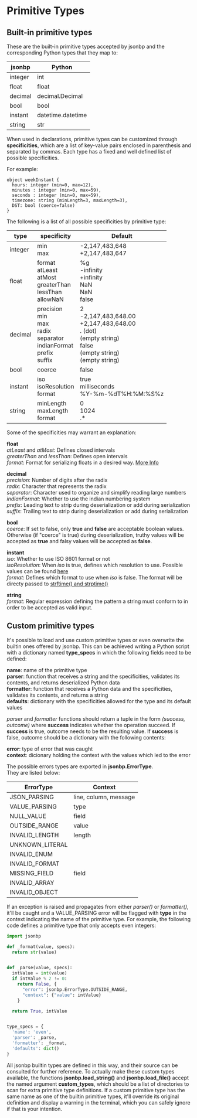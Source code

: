 # Primitive Types

## Built-in primitive types

These are the built-in primitive types accepted by jsonbp and the corresponding Python
types that they map to:

| jsonbp   | Python |
| ------   | ------ |
| integer  | int |
| float    | float |
| decimal  | decimal.Decimal |
| bool     | bool |
| instant | datetime.datetime |
| string   |  str |

When used in declarations, primitive types can be customized through
**specificities**, which are a list of key-value pairs enclosed in parenthesis and
separated by commas. Each type has a fixed and well defined list of possible
specificities.

For example:
```
object weekInstant {
  hours: integer (min=0, max=12),
  minutes : integer (min=0, max=59),
  seconds : integer (min=0, max=59),
  timezone: string (minLength=3, maxLength=3),
  DST: bool (coerce=false)
}
```

The following is a list of all possible specificities by primitive type:

| type | specificity | Default |
| ------   | ------ | ------   |
| integer  | min<br>max | -2,147,483,648<br>+2,147,483,647 |
| float  | format<br>atLeast<br>atMost<br>greaterThan<br>lessThan<br>allowNaN<br> | %g<br>-infinity<br>+infinity<br>NaN<br>NaN<br>false |
| decimal | precision<br>min<br>max<br>radix<br>separator<br>indianFormat<br>prefix<br>suffix | 2<br>-2,147,483,648.00<br>+2,147,483,648.00<br>. (dot)<br>(empty string)<br>false<br>(empty string)<br>(empty string) |
| bool | coerce | false |
| instant | iso<br>isoResolution<br>format | true<br>milliseconds<br>%Y-%m-%dT%H:%M:%S%z |
| string | minLength<br>maxLength<br>format | 0<br>1024<br>.* |

Some of the specificities may warrant an explanation:

**float**  
*atLeast* and *atMost*: Defines closed intervals  
*greaterThan* and *lessThan*: Defines open intervals  
*format*: Format for serializing floats in a desired way. [More Info](https://docs.python.org/3/library/string.html#format-specification-mini-language)  

**decimal**   
*precision*: Number of digits after the radix  
*radix*: Character that represents the radix  
*separator*: Character used to organize and simplify reading large numbers  
*indianFormat*: Whether to use the indian numbering system  
*prefix*: Leading text to strip during deserialization or add during serialization  
*suffix*: Trailing text to strip during deserialization or add during serialization  

**bool**   
*coerce*: If set to false, only **true** and **false** are acceptable boolean values.
Otherwise (if "coerce" is true) during deserialization, truthy values will
be accepted as **true** and falsy values will be accepted as **false**.

**instant**   
*iso*: Whether to use ISO 8601 format or not  
*isoResolution*: When *iso* is true, defines which resolution to use. Possible values can be found [here](https://docs.python.org/3/library/datetime.html#datetime.datetime.isoformat)  
*format*: Defines which format to use when *iso* is false. The format will be directy passed to 
[strftime() and strptime()](https://docs.python.org/3/library/datetime.html#strftime-and-strptime-behavior)

**string**  
*format*: Regular expression defining the pattern a string must conform to in order to be accepted as valid input.

## Custom primitive types

It's possible to load and use custom primitive types or even overwrite the builtin ones offered by jsonbp.
This can be achieved writing a Python script with a dictionary named **type_specs** in which the following
fields need to be defined:

**name**: name of the primitive type  
**parser**: function that receives a string and the specificities, validates its contents, and returns
deserialized Python data  
**formatter**: function that receives a Python data and the specificities, validates its contents,
and returns a string  
**defaults**: dictionary with the specificities allowed for the type and its default values  

*parser* and *formatter* functions should return a tuple in the form *(success, outcome)* where **success**
indicates whether the operation succeed. If **success** is true, outcome needs to be the resulting
value. If **success** is false, outcome should be a dictionary with the following contents:

**error**: type of error that was caught  
**context**: dicionary holding the context with the values which led to the error  

The possible errors types are exported in **jsonbp.ErrorType**.  
They are listed below:

| ErrorType | Context |
| ------   | ------ |
| JSON_PARSING     | line, column, message |
| VALUE_PARSING    | type                  |
| NULL_VALUE       | field                 |
| OUTSIDE_RANGE    | value                 |
| INVALID_LENGTH   | length                |
| UNKNOWN_LITERAL  |                       |
| INVALID_ENUM     |                       |
| INVALID_FORMAT   |                       |
| MISSING_FIELD    | field                 |
| INVALID_ARRAY    |                       |
| INVALID_OBJECT   |                       |

If an exception is raised and propagates from either *parser()* or *formatter()*, it'll be caught and a
VALUE_PARSING error will be flagged with **type** in the context indicating the name of the primitive type.
For example, the following code defines a primitive type that only accepts even integers:

```py
import jsonbp

def _format(value, specs):
  return str(value)


def _parse(value, specs):
  intValue = int(value)
  if intValue % 2 != 0:
    return False, {
      "error": jsonbp.ErrorType.OUTSIDE_RANGE,
      "context": {"value": intValue}
    }

  return True, intValue


type_specs = {
  'name': 'even',
  'parser': _parse,
  'formatter': _format,
  'defaults': dict()
}

```

All jsonbp builtin types are defined in this way, and their source can be consulted for further reference.
To actually make these custom types available, the functions **jsonbp.load_string()** and **jsonbp.load_file()**
accept the named argument **custom_types**, which should be a list of directories to scan for extra primitive
type definitions. If a custom primitive type has the same name as one of the builtin
primitive types, it'll override its original definition and display a warning in the terminal, which you
can safely ignore if that is your intention.

